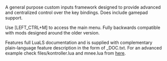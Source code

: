 A general purpose custom inputs framework designed to provide advanced and centralized control over the key bindings. Does include gamepad support.

Use [LEFT_CTRL+M] to access the main menu. Fully backwards compatible with mods designed around the older version.

Features full LuaLS documentation and is supplied with complementary plain-language feature description in the form of _DOC.txt. For an advanced example check files/kontroller.lua and mnee.lua from [here](https://github.com/re-coilless/kappa).